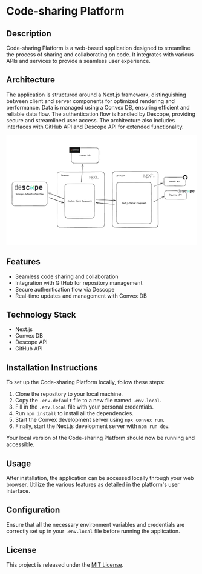 # Code-sharing Platform

## Description

Code-sharing Platform is a web-based application designed to streamline the process of sharing and collaborating on code. It integrates with various APIs and services to provide a seamless user experience.

## Architecture

The application is structured around a Next.js framework, distinguishing between client and server components for optimized rendering and performance. Data is managed using a Convex DB, ensuring efficient and reliable data flow. The authentication flow is handled by Descope, providing secure and streamlined user access. The architecture also includes interfaces with GitHub API and Descope API for extended functionality.

![architecture diagram.png](doc%2Farchitecture%20diagram.png)

## Features

- Seamless code sharing and collaboration
- Integration with GitHub for repository management
- Secure authentication flow via Descope
- Real-time updates and management with Convex DB

## Technology Stack

- Next.js
- Convex DB
- Descope API
- GitHub API

## Installation Instructions

To set up the Code-sharing Platform locally, follow these steps:

1. Clone the repository to your local machine.
2. Copy the `.env.default` file to a new file named `.env.local`.
3. Fill in the `.env.local` file with your personal credentials.
4. Run `npm install` to install all the dependencies.
5. Start the Convex development server using `npx convex run`.
6. Finally, start the Next.js development server with `npm run dev`.

Your local version of the Code-sharing Platform should now be running and accessible.

## Usage

After installation, the application can be accessed locally through your web browser. Utilize the various features as detailed in the platform's user interface.

## Configuration

Ensure that all the necessary environment variables and credentials are correctly set up in your `.env.local` file before running the application.

## License

This project is released under the [MIT License](LICENSE).
